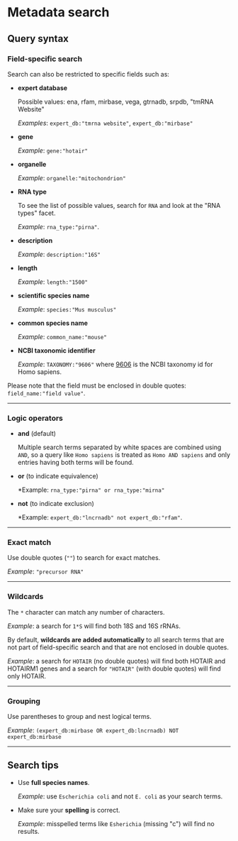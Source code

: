 
<h1><i class="fa fa-info-circle"></i> Metadata search</h1>

## Query syntax

### Field-specific search

Search can also be restricted to specific fields such as:

* **expert database**

	Possible values: ena, rfam, mirbase, vega, gtrnadb, srpdb, "tmRNA Website"

	*Examples*: `expert_db:"tmrna website"`, `expert_db:"mirbase"`

* **gene**

	*Example*: `gene:"hotair"`

* **organelle**

	*Example*: `organelle:"mitochondrion"`

* **RNA type**

	To see the list of possible values, search for `RNA` and look at the "RNA types" facet.

	*Example*: `rna_type:"pirna"`.

* **description**

	*Example*: `description:"16S"`

* **length**

	*Example*: `length:"1500"`

* **scientific species name**

	*Example*: `species:"Mus musculus"`

* **common species name**

	*Example*: `common_name:"mouse"`

* **NCBI taxonomic identifier**

	*Example*: `TAXONOMY:"9606"` where [9606](http://www.ncbi.nlm.nih.gov/Taxonomy/Browser/wwwtax.cgi?id=9606) is the NCBI taxonomy id for Homo sapiens.

Please note that the field must be enclosed in double quotes: `field_name:"field value"`.

---

### Logic operators

* **and** (default)

	Multiple search terms separated by white spaces are combined using `AND`,
	so a query like `Homo sapiens` is treated as `Homo AND sapiens` and only entries having both terms will be found.

* **or** (to indicate equivalence)

	*Example: `rna_type:"pirna" or rna_type:"mirna"`

* **not** (to indicate exclusion)

	*Example: `expert_db:"lncrnadb" not expert_db:"rfam"`.

---

### Exact match

Use double quotes (`""`) to search for exact matches.

*Example*: `"precursor RNA"`

---

### Wildcards

The `*` character can match any number of characters.

*Example*: a search for `1*S` will find both 18S and 16S rRNAs.

By default, **wildcards are added automatically** to all search terms that are not part of field-specific
search and that are not enclosed in double quotes.

*Example*: a search for `HOTAIR` (no double quotes) will find both HOTAIR and HOTAIRM1 genes
and a search for `"HOTAIR"` (with double quotes) will find only HOTAIR.

---

### Grouping

Use parentheses to group and nest logical terms.

*Example*: `(expert_db:mirbase OR expert_db:lncrnadb) NOT expert_db:mirbase`

---

## Search tips

* Use **full species names**.

    *Example*: use `Escherichia coli` and not `E. coli` as your search terms.

* Make sure your **spelling** is correct.

    *Example*: misspelled terms like `Esherichia` (missing "c") will find no results.
